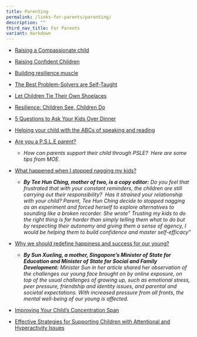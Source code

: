 ```yaml
---
title: Parenting
permalink: /links-for-parents/parenting/
description: ""
third_nav_title: For Parents
variant: markdown
---
```

*   [Raising a Compassionate child](https://www.schoolbag.edu.sg/story/raising-a-compassionate-child)
*   [Raising Confident Children](https://www.schoolbag.edu.sg/story/raising-confident-children)
*   [Building resilience muscle](https://www.schoolbag.edu.sg/story/building-the-resilience-muscle)
*   [The Best Problem-Solvers are Self-Taught](https://www.schoolbag.edu.sg/story/the-best-problem-solvers-are-self-taught)
*   [Let Children Tie Their Own Shoelaces](https://www.schoolbag.edu.sg/story/let-children-tie-their-own-shoes)
*   [Resilience: Children See, Children Do](https://www.schoolbag.edu.sg/story/resilience-children-see-children-do)
*   [5 Questions to Ask Your Kids Over Dinner](https://www.schoolbag.edu.sg/story/5-questions-to-ask-your-kids-over-dinner)
*   [Helping your child with the ABCs of speaking and reading](https://www.schoolbag.edu.sg/story/helping-your-child-with-the-abcs-of-speaking-and-reading)

*   [Are you a P.S.L.E parent?](https://www.moe.gov.sg/microsites/psle-fsbb/assets/infographics/new-psle-scoring-system/are-you-a-PSLE-parent.pdf)
    *   _How can parents support their child through PSLE?  Here are some tips from MOE._
*   [What happened when I stopped nagging my kids?](https://www.schoolbag.edu.sg/story/what-happened-when-i-stopped-nagging-my-kids)
    *   _**By Tee Hun Ching, mother of two, is a copy editor:** Do you feel that frustrated that with your constant reminders, the children are still carrying out their responsibility?  Has it strained your relationship with your child? Parent, Tee Hun Ching decide to stopped nagging as an experiment and forced herself to explore alternatives to sounding like a broken recorder. She wrote” Trusting my kids to do the right thing is far harder than simply telling them what to do but by respecting their autonomy and giving them a sense of agency, I would be helping them to build confidence and master self-efficacy”_
*   [Why we should redefine happiness and success for our young?](https://www.schoolbag.edu.sg/story/why-we-should-redefine-happiness-and-success-for-our-young)
    *   _**By Sun Xueling, a mother, Singapore’s Minister of State for Education and Minister of State for Social and Family Development:** Minister Sun in her article shared her observation of the challenges our young face brought on by online exposure, on top of the usual challenges of growing up, such as emotional stress, peer pressure, friendship and identity issues, and parental and societal expectations. With increased pressure from all fronts, the mental well-being of our young is affected._
*  [Improving Your Child’s Concentration Span](https://www.dasacademy.edu.sg/improving-your-childs-concentration-span/)
* [Effective Strategies for Supporting Children with Attentional and Hyperactivity Issues](https://www.dasacademy.edu.sg/effective-strategies-for-supporting-children-with-attentional-and-hyperactivity-issues/)